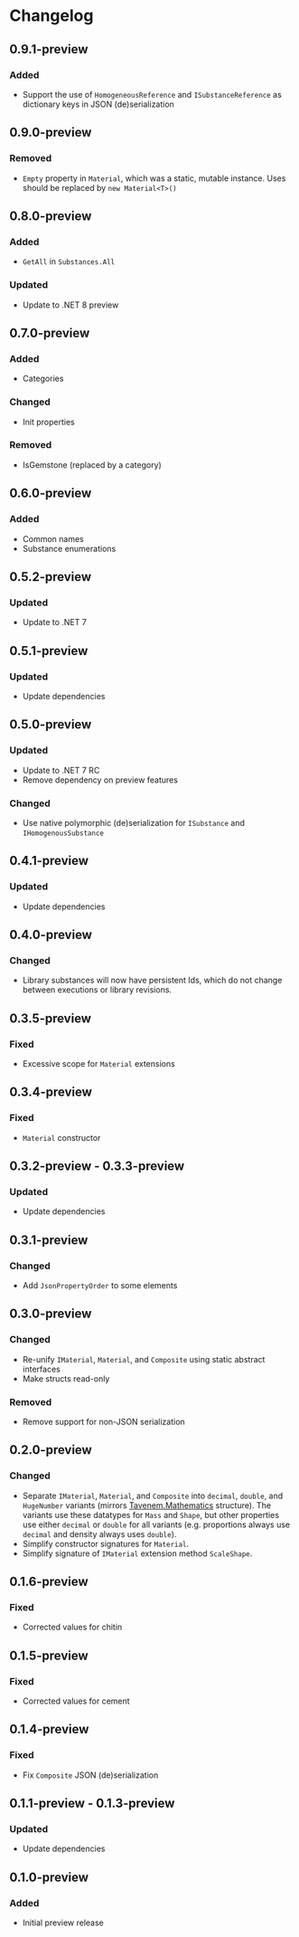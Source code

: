 # Changelog

## 0.9.1-preview
### Added
- Support the use of `HomogeneousReference` and `ISubstanceReference` as dictionary keys in JSON (de)serialization

## 0.9.0-preview
### Removed
- `Empty` property in `Material`, which was a static, mutable instance. Uses should be replaced by `new Material<T>()`

## 0.8.0-preview
### Added
- `GetAll` in `Substances.All`
### Updated
- Update to .NET 8 preview

## 0.7.0-preview
### Added
- Categories
### Changed
- Init properties
### Removed
- IsGemstone (replaced by a category)

## 0.6.0-preview
### Added
- Common names
- Substance enumerations

## 0.5.2-preview
### Updated
- Update to .NET 7

## 0.5.1-preview
### Updated
- Update dependencies

## 0.5.0-preview
### Updated
- Update to .NET 7 RC
- Remove dependency on preview features
### Changed
- Use native polymorphic (de)serialization for `ISubstance` and `IHomogenousSubstance`

## 0.4.1-preview
### Updated
- Update dependencies

## 0.4.0-preview
### Changed
- Library substances will now have persistent Ids, which do not change between executions or library revisions.

## 0.3.5-preview
### Fixed
- Excessive scope for `Material` extensions

## 0.3.4-preview
### Fixed
- `Material` constructor

## 0.3.2-preview - 0.3.3-preview
### Updated
- Update dependencies

## 0.3.1-preview
### Changed
- Add `JsonPropertyOrder` to some elements

## 0.3.0-preview
### Changed
- Re-unify `IMaterial`, `Material`, and `Composite` using static abstract interfaces
- Make structs read-only
### Removed
- Remove support for non-JSON serialization

## 0.2.0-preview
### Changed
- Separate `IMaterial`, `Material`, and `Composite` into `decimal`, `double`, and `HugeNumber`
  variants (mirrors [Tavenem.Mathematics](https://github.com/Tavenem/Mathematics) structure). The
  variants use these datatypes for `Mass` and `Shape`, but other properties use either `decimal` or
  `double` for all variants (e.g. proportions always use `decimal` and density always uses
  `double`).
- Simplify constructor signatures for `Material`.
- Simplify signature of `IMaterial` extension method `ScaleShape`.

## 0.1.6-preview
### Fixed
- Corrected values for chitin

## 0.1.5-preview
### Fixed
- Corrected values for cement

## 0.1.4-preview
### Fixed
- Fix `Composite` JSON (de)serialization

## 0.1.1-preview - 0.1.3-preview
### Updated
- Update dependencies

## 0.1.0-preview
### Added
- Initial preview release